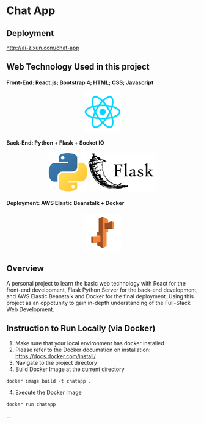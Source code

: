 # Chat App

## Deployment
http://ai-zixun.com/chat-app

## Web Technology Used in this project 

#### Front-End: React.js; Bootstrap 4; HTML; CSS; Javascript 
<p align="center">
  <img src="readme_img/icon-react.png" height="100" title="react">
</p>

#### Back-End: Python + Flask + Socket IO
<p align="center">
  <img src="readme_img/icon-python.png" height="100" title="react">
  <img src="readme_img/icon-flask.png" height="100" title="react">
</p>

#### Deployment: AWS Elastic Beanstalk + Docker 
<p align="center">
  <img src="readme_img/icon-eb.png" height="100" title="eb">
</p>


## Overview 
A personal project to learn the basic web technology with React for the front-end development, Flask Python Server for the back-end development, and AWS Elastic Beanstalk and Docker for the final deployment. Using this project as an oppotunity to gain in-depth understanding of the Full-Stack Web Development.


## Instruction to Run Locally (via Docker)

1. Make sure that your local environment has docker installed 
 1. Please refer to the Docker documation on installation: https://docs.docker.com/install/ 
2. Navigate to the project directory 
3. Build Docker Image at the current directory 
```
docker image build -t chatapp .
```
4. Execute the Docker image 
```
docker run chatapp
```
...



